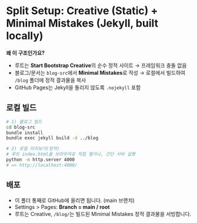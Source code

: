 # Split Setup: Creative (Static) + Minimal Mistakes (Jekyll, built locally)

**왜 이 구조인가요?**
- 루트는 **Start Bootstrap Creative**의 순수 정적 사이트 → 프레임워크 충돌 없음
- 블로그/문서는 `blog-src`에서 **Minimal Mistakes**로 작성 → 로컬에서 빌드하여 `/blog` 폴더에 정적 결과물을 복사
- GitHub Pages는 Jekyll을 돌리지 않도록 `.nojekyll` 포함

## 로컬 빌드
```bash
# 1) 블로그 빌드
cd blog-src
bundle install
bundle exec jekyll build -d ../blog

# 2) 로컬 미리보기(정적)
# 루트 index.html을 브라우저로 직접 열거나, 간단 서버 실행
python -m http.server 4000
# => http://localhost:4000/
```

## 배포
- 이 폴더 통째로 GitHub에 올리면 됩니다. (main 브랜치)
- Settings > Pages: **Branch = main / root**
- 루트는 Creative, `/blog/`는 빌드된 Minimal Mistakes 정적 결과물을 서빙합니다.
